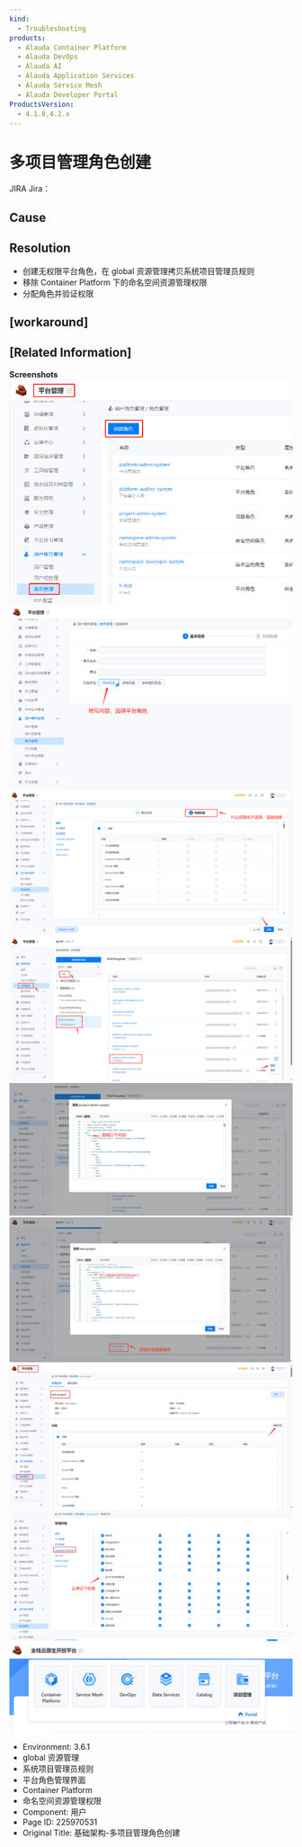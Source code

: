 ```yaml
---
kind:
  - Troubleshooting
products:
  - Alauda Container Platform
  - Alauda DevOps
  - Alauda AI
  - Alauda Application Services
  - Alauda Service Mesh
  - Alauda Developer Portal
ProductsVersion:
  - 4.1.0,4.2.x
---
```

<!-- A type of document that involves encountering a fault, diagnosing it, performing root cause analysis, and providing solutions. -->

# 多项目管理角色创建

JIRA Jira：

## Cause

## Resolution
- 创建无权限平台角色，在 global 资源管理拷贝系统项目管理员规则
- 移除 Container Platform 下的命名空间资源管理权限
- 分配角色并验证权限

## [workaround]

## [Related Information]
**Screenshots**
![](assets/ji-chu-jia-gou-duo-xiang-mu-guan-li-jiao-se-chuang-jian/image-2024-8-8_11-32-36.png)
![](assets/ji-chu-jia-gou-duo-xiang-mu-guan-li-jiao-se-chuang-jian/image-2024-8-8_11-32-48.png)
![](assets/ji-chu-jia-gou-duo-xiang-mu-guan-li-jiao-se-chuang-jian/image-2024-8-8_11-33-20.png)
![](assets/ji-chu-jia-gou-duo-xiang-mu-guan-li-jiao-se-chuang-jian/image-2024-8-8_11-33-30.png)
![](assets/ji-chu-jia-gou-duo-xiang-mu-guan-li-jiao-se-chuang-jian/image-2024-8-8_11-33-39.png)
![](assets/ji-chu-jia-gou-duo-xiang-mu-guan-li-jiao-se-chuang-jian/image-2024-8-8_11-33-47.png)
![](assets/ji-chu-jia-gou-duo-xiang-mu-guan-li-jiao-se-chuang-jian/image-2024-8-8_11-34-4.png)
![](assets/ji-chu-jia-gou-duo-xiang-mu-guan-li-jiao-se-chuang-jian/mceclip3_1720435078014_ncpao.png)
![](assets/ji-chu-jia-gou-duo-xiang-mu-guan-li-jiao-se-chuang-jian/mceclip4_1720435105122_8pkag.png)
- Environment: 3.6.1
- global 资源管理
- 系统项目管理员规则
- 平台角色管理界面
- Container Platform
- 命名空间资源管理权限
- Component: 用户
- Page ID: 225970531
- Original Title: 基础架构-多项目管理角色创建
